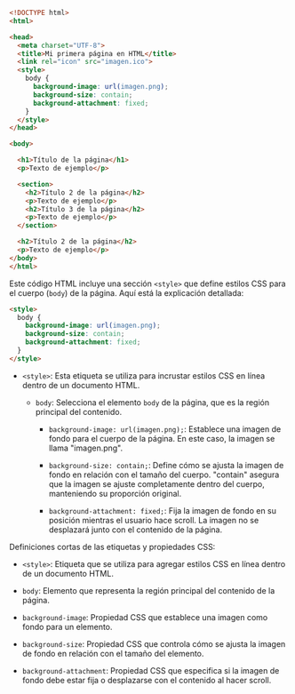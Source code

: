 ```html
<!DOCTYPE html>
<html>

<head>
  <meta charset="UTF-8">
  <title>Mi primera página en HTML</title>
  <link rel="icon" src="imagen.ico">
  <style>
    body {
      background-image: url(imagen.png);
      background-size: contain;
      background-attachment: fixed;
    }
  </style>
</head>

<body>

  <h1>Título de la página</h1>
  <p>Texto de ejemplo</p>

  <section>
    <h2>Título 2 de la página</h2>
    <p>Texto de ejemplo</p>
    <h2>Título 3 de la página</h2>
    <p>Texto de ejemplo</p>
  </section>

  <h2>Título 2 de la página</h2>
  <p>Texto de ejemplo</p>
</body>
</html>
```
Este código HTML incluye una sección `<style>` que define estilos CSS para el cuerpo (`body`) de la página. Aquí está la explicación detallada:

```html
<style>
  body {
    background-image: url(imagen.png);
    background-size: contain;
    background-attachment: fixed;
  }
</style>
```

- `<style>`: Esta etiqueta se utiliza para incrustar estilos CSS en línea dentro de un documento HTML.

  - `body`: Selecciona el elemento `body` de la página, que es la región principal del contenido.

    - `background-image: url(imagen.png);`: Establece una imagen de fondo para el cuerpo de la página. En este caso, la imagen se llama "imagen.png".

    - `background-size: contain;`: Define cómo se ajusta la imagen de fondo en relación con el tamaño del cuerpo. "contain" asegura que la imagen se ajuste completamente dentro del cuerpo, manteniendo su proporción original.

    - `background-attachment: fixed;`: Fija la imagen de fondo en su posición mientras el usuario hace scroll. La imagen no se desplazará junto con el contenido de la página.

Definiciones cortas de las etiquetas y propiedades CSS:

- `<style>`: Etiqueta que se utiliza para agregar estilos CSS en línea dentro de un documento HTML.

- `body`: Elemento que representa la región principal del contenido de la página.

- `background-image`: Propiedad CSS que establece una imagen como fondo para un elemento.

- `background-size`: Propiedad CSS que controla cómo se ajusta la imagen de fondo en relación con el tamaño del elemento.

- `background-attachment`: Propiedad CSS que especifica si la imagen de fondo debe estar fija o desplazarse con el contenido al hacer scroll.
